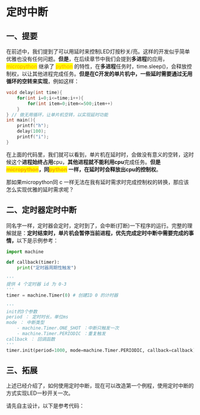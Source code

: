 # 定时中断

## 一、**提要**

在前述中，我们提到了可以用延时来控制LED灯按秒关/亮。这样的开发似乎简单优雅也没有任何问题。**但是**，在后续章节中我们会提到**多进程**的应用，<mark style="color:orange;">micropython</mark> 继承了 <mark style="color:orange;">python</mark> 的特性，在**多进程**任务时，time.sleep()，会释放控制权，以让其他进程完成任务。**但是在C开发的单片机中，一些延时需要通过无用循环的空转来实现**，例如这样：

```c
void delay(int time){
    for(int i=0;i<=time;i++){
        for(int item=0;item<=500;item++)
    }
} // 做无用循环，让单片机空转，以实现延时功能
int main(){
    printf("h");
    delay(100);
    printf("i");
}
```

在上面的代码里，我们就可以看到，单片机在延时时，会做没有意义的空转，这时候这个**进程始终占用**cpu，**其他进程就不能利用cpu**完成任务。**但是**<mark style="color:orange;">**micropython**</mark>**，同**<mark style="color:orange;">**python**</mark>**&#x20;一样，在延时时会释放出cpu的控制权**。

那如果micropython同 c 一样无法在我有延时需求时完成控制权的转换，那应该怎么实现优雅的延时需求呢？



## 二、定时器定时中断

同名字一样，定时器会定时，定时到了，会中断(打断)一下程序的运行。完整的理解就是：**定时结束时，单片机会暂停当前进程，优先完成定时中断中需要完成的事情，**&#x4EE5;下是示例参考：

```python
import machine

def callback(timer):
    print("定时器周期性触发")

'''
提供 4 个定时器 id 为 0-3
'''
timer = machine.Timer(0) # 创建ID 0 的计时器

'''
init的3个参数
period ： 定时时长，单位ms
mode ： 中断类型
    - machine.Timer.ONE_SHOT ：中断只触发一次
    - machine.Timer.PERIODIC ：重复触发
callback ： 回调函数
'''
timer.init(period=1000, mode=machine.Timer.PERIODIC, callback=callback)
```



## 三、拓展

上述已经介绍了，如何使用定时中断，现在可以改造第一个例程，使用定时中断的方式实现LED一秒开关一次。

请先自主设计，以下是参考代码：
